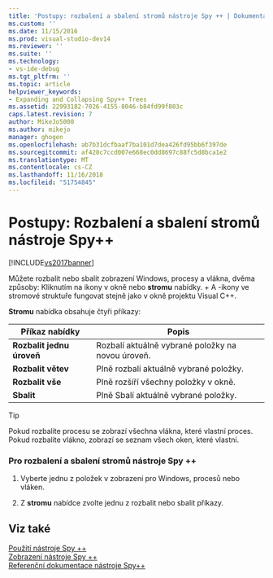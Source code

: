 ```yaml
---
title: 'Postupy: rozbalení a sbalení stromů nástroje Spy ++ | Dokumentace Microsoftu'
ms.custom: ''
ms.date: 11/15/2016
ms.prod: visual-studio-dev14
ms.reviewer: ''
ms.suite: ''
ms.technology:
- vs-ide-debug
ms.tgt_pltfrm: ''
ms.topic: article
helpviewer_keywords:
- Expanding and Collapsing Spy++ Trees
ms.assetid: 22993182-7026-4155-8046-b84fd99f803c
caps.latest.revision: 7
author: MikeJo5000
ms.author: mikejo
manager: ghogen
ms.openlocfilehash: ab7b31dcfbaaf7ba101d7dea426fd95bb6f397de
ms.sourcegitcommit: af428c7ccd007e668ec0dd8697c88fc5d8bca1e2
ms.translationtype: MT
ms.contentlocale: cs-CZ
ms.lasthandoff: 11/16/2018
ms.locfileid: "51754845"
---
```

# <a name="how-to-expand-and-collapse-spy-trees"></a>Postupy: Rozbalení a sbalení stromů nástroje Spy++
[!INCLUDE[vs2017banner](../includes/vs2017banner.md)]

Můžete rozbalit nebo sbalit zobrazení Windows, procesy a vlákna, dvěma způsoby: Kliknutím na ikony v okně nebo **stromu** nabídky. + A -ikony ve stromové struktuře fungovat stejně jako v okně projektu Visual C++.  
  
 **Stromu** nabídka obsahuje čtyři příkazy:  
  
|Příkaz nabídky|Popis|  
|------------------|-----------------|  
|**Rozbalit jednu úroveň**|Rozbalí aktuálně vybrané položky na novou úroveň.|  
|**Rozbalit větev**|Plně rozbalí aktuálně vybrané položky.|  
|**Rozbalit vše**|Plně rozšíří všechny položky v okně.|  
|**Sbalit**|Plně Sbalí aktuálně vybrané položky.|  
  
> [!TIP]
>  Pokud rozbalíte procesu se zobrazí všechna vlákna, které vlastní proces. Pokud rozbalíte vlákno, zobrazí se seznam všech oken, které vlastní.  
  
### <a name="to-expand-or-collapse-spy-trees"></a>Pro rozbalení a sbalení stromů nástroje Spy ++  
  
1.  Vyberte jednu z položek v zobrazení pro Windows, procesů nebo vláken.  
  
2.  Z **stromu** nabídce zvolte jednu z rozbalit nebo sbalit příkazy.  
  
## <a name="see-also"></a>Viz také  
 [Použití nástroje Spy ++](../debugger/using-spy-increment.md)   
 [Zobrazení nástroje Spy ++](../debugger/spy-increment-views.md)   
 [Referenční dokumentace nástroje Spy++](../debugger/spy-increment-reference.md)



